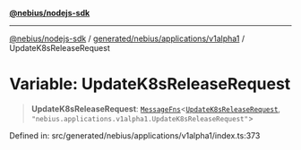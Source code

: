 [**@nebius/nodejs-sdk**](../../../../../README.md)

---

[@nebius/nodejs-sdk](../../../../../README.md) / [generated/nebius/applications/v1alpha1](../README.md) / UpdateK8sReleaseRequest

# Variable: UpdateK8sReleaseRequest

> **UpdateK8sReleaseRequest**: [`MessageFns`](../../../../../runtime/protos/core/interfaces/MessageFns.md)\<[`UpdateK8sReleaseRequest`](../interfaces/UpdateK8sReleaseRequest.md), `"nebius.applications.v1alpha1.UpdateK8sReleaseRequest"`\>

Defined in: src/generated/nebius/applications/v1alpha1/index.ts:373
